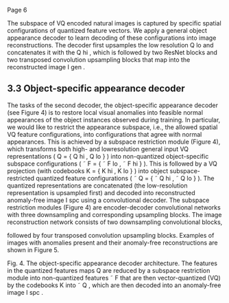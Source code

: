 Page 6

The subspace of VQ encoded natural images is captured by specific spatial configurations of quantized feature vectors. We apply a general object appearance decoder to learn decoding of these configurations into image reconstructions. The decoder first upsamples the low resolution Q lo and concatenates it with the Q hi , which is followed by two ResNet blocks and two transposed convolution upsampling blocks that map into the reconstructed image I gen .

## 3.3 Object-specific appearance decoder

The tasks of the second decoder, the object-specific appearance decoder (see Figure 4) is to restore local visual anomalies into feasible normal appearances of the object instances observed during training. In particular, we would like to restrict the appearance subspace, i.e., the allowed spatial VQ feature configurations, into configurations that agree with normal appearances. This is achieved by a subspace restriction module (Figure 4), which transforms both high- and lowresolution general input VQ representations ( Q = { Q hi , Q lo } ) into non-quantized object-specific subspace configurations ( ˜ F = { ˜ F lo , ˜ F hi } ). This is followed by a VQ projection (with codebooks K = { K hi , K lo } ) into object subspace-restricted quantized feature configurations ( ˜ Q = { ˜ Q hi , ˜ Q lo } ). The quantized representations are concatenated (the low-resolution representation is upsampled first) and decoded into reconstructed anomaly-free image I spc using a convolutional decoder. The subspace restriction modules (Figure 4) are encoder-decoder convolutional networks with three downsampling and corresponding upsampling blocks. The image reconstruction network consists of two downsampling convolutional blocks,

followed by four transposed convolution upsampling blocks. Examples of images with anomalies present and their anomaly-free reconstructions are shown in Figure 5.

Fig. 4. The object-specific appearance decoder architecture. The features in the quantized features maps Q are reduced by a subspace restriction module into non-quantized features ˜ F that are then vector-quantized (VQ) by the codebooks K into ˜ Q , which are then decoded into an anomaly-free image I spc .

<!-- image -->

<!-- image -->
